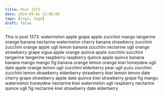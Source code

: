 ```yaml
---
title: Post 1373
date: 2024-09-01 12:00:00
tags: [tag1, tag2]
draft: false
---
```

This is post 1373.
watermelon
apple
grape
apple
zucchini
mango
tangerine
orange
banana
nectarine
watermelon
cherry
banana
strawberry
zucchini
zucchini
orange
apple
ugli
lemon
banana
zucchini
nectarine
ugli
orange
strawberry
grape
xigua
apple
orange
quince
apple
zucchini
zucchini
tangerine
tangerine
raspberry
raspberry
quince
apple
quince
banana
banana
mango
mango
fig
banana
orange
lemon
orange
kiwi
honeydew
ugli
date
apple
orange
lemon
ugli
zucchini
elderberry
pear
ugli
yuzu
zucchini
zucchini
lemon
strawberry
elderberry
strawberry
kiwi
lemon
lemon
date
cherry
grape
strawberry
apple
date
quince
kiwi
strawberry
grape
fig
mango
watermelon
honeydew
nectarine
kiwi
watermelon
ugli
raspberry
nectarine
quince
ugli
fig
nectarine
kiwi
strawberry
date
elderberry
